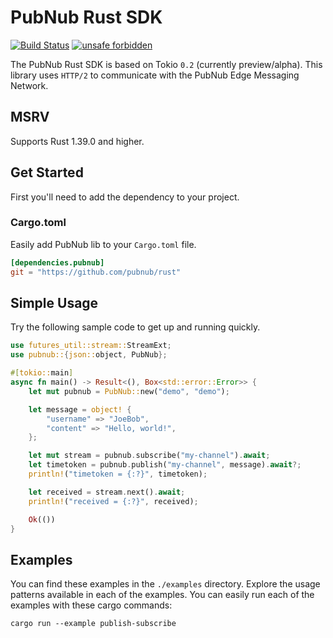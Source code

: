 # PubNub Rust SDK

[![Build Status](https://travis-ci.com/pubnub/rust.svg?branch=master)](https://travis-ci.com/pubnub/rust)
[![unsafe forbidden](https://img.shields.io/badge/unsafe-forbidden-success.svg)](https://github.com/rust-secure-code/safety-dance/)

The PubNub Rust SDK is based on Tokio `0.2` (currently preview/alpha). This library uses `HTTP/2` to communicate with the PubNub Edge Messaging Network.

## MSRV

Supports Rust 1.39.0 and higher.

## Get Started

First you'll need to add the dependency to your project.

### Cargo.toml

Easily add PubNub lib to your `Cargo.toml` file.

```toml
[dependencies.pubnub]
git = "https://github.com/pubnub/rust"
```

## Simple Usage

Try the following sample code to get up and running quickly.

```rust
use futures_util::stream::StreamExt;
use pubnub::{json::object, PubNub};

#[tokio::main]
async fn main() -> Result<(), Box<std::error::Error>> {
    let mut pubnub = PubNub::new("demo", "demo");

    let message = object! {
        "username" => "JoeBob",
        "content" => "Hello, world!",
    };

    let mut stream = pubnub.subscribe("my-channel").await;
    let timetoken = pubnub.publish("my-channel", message).await?;
    println!("timetoken = {:?}", timetoken);

    let received = stream.next().await;
    println!("received = {:?}", received);

    Ok(())
}
```

## Examples

You can find these examples in the `./examples` directory.
Explore the usage patterns available in each of the examples.
You can easily run each of the examples with these cargo commands:

```shell
cargo run --example publish-subscribe
```
